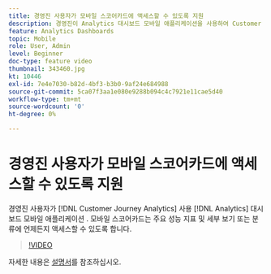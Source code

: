 ```yaml
---
title: 경영진 사용자가 모바일 스코어카드에 액세스할 수 있도록 지원
description: 경영진이 Analytics 대시보드 모바일 애플리케이션을 사용하여 Customer Journey Analytics에서 만든 모바일 스코어카드에 액세스할 수 있도록 지원합니다.  모바일 스코어카드는 주요 성능 지표 및 세부 보기 또는 분류에 언제든지 액세스할 수 있도록 합니다.
feature: Analytics Dashboards
topic: Mobile
role: User, Admin
level: Beginner
doc-type: feature video
thumbnail: 343460.jpg
kt: 10446
exl-id: 7e4e7030-b82d-4bf3-b3b0-9af24e684988
source-git-commit: 5ca07f3aa1e080e9288b094c4c7921e11cae5d40
workflow-type: tm+mt
source-wordcount: '0'
ht-degree: 0%

---
```


# 경영진 사용자가 모바일 스코어카드에 액세스할 수 있도록 지원

경영진 사용자가 [!DNL Customer Journey Analytics] 사용 [!DNL Analytics] 대시보드 모바일 애플리케이션 .  모바일 스코어카드는 주요 성능 지표 및 세부 보기 또는 분류에 언제든지 액세스할 수 있도록 합니다.

>[!VIDEO](https://video.tv.adobe.com/v/343460/?quality=12&learn=on)

자세한 내용은 [설명서](https://experienceleague.adobe.com/docs/analytics-platform/using/cja-dashboards/set-up-execs.html)를 참조하십시오.